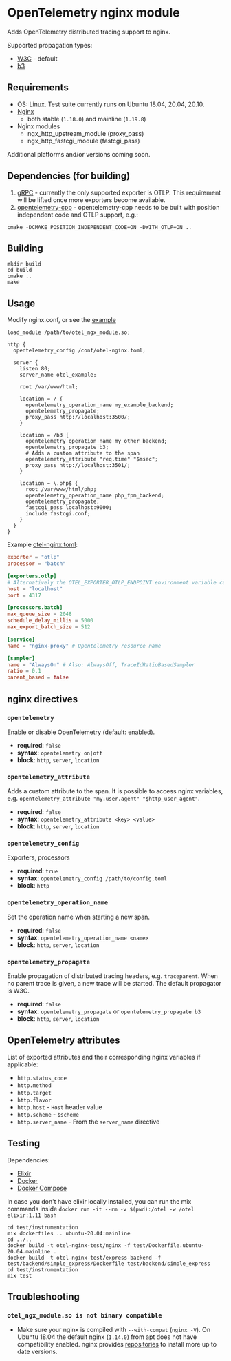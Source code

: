 # OpenTelemetry nginx module

Adds OpenTelemetry distributed tracing support to nginx.

Supported propagation types:
* [W3C](https://w3c.github.io/trace-context/) - default
* [b3](https://github.com/openzipkin/b3-propagation)

## Requirements

* OS: Linux. Test suite currently runs on Ubuntu 18.04, 20.04, 20.10.
* [Nginx](http://nginx.org/en/download.html)
  * both stable (`1.18.0`) and mainline (`1.19.8`)
* Nginx modules
  * ngx_http_upstream_module (proxy_pass)
  * ngx_http_fastcgi_module (fastcgi_pass)

Additional platforms and/or versions coming soon.

## Dependencies (for building)

1. [gRPC](https://github.com/grpc/grpc) - currently the only supported exporter is OTLP. This requirement will be lifted
   once more exporters become available.
2. [opentelemetry-cpp](https://github.com/open-telemetry/opentelemetry-cpp) - opentelemetry-cpp needs to be built with
   position independent code and OTLP support, e.g.:
```
cmake -DCMAKE_POSITION_INDEPENDENT_CODE=ON -DWITH_OTLP=ON ..
```

## Building

```
mkdir build
cd build
cmake ..
make
```

## Usage

Modify nginx.conf, or see the [example](test/conf/nginx.conf)

```
load_module /path/to/otel_ngx_module.so;

http {
  opentelemetry_config /conf/otel-nginx.toml;

  server {
    listen 80;
    server_name otel_example;

    root /var/www/html;

    location = / {
      opentelemetry_operation_name my_example_backend;
      opentelemetry_propagate;
      proxy_pass http://localhost:3500/;
    }

    location = /b3 {
      opentelemetry_operation_name my_other_backend;
      opentelemetry_propagate b3;
      # Adds a custom attribute to the span
      opentelemetry_attribute "req.time" "$msec";
      proxy_pass http://localhost:3501/;
    }

    location ~ \.php$ {
      root /var/www/html/php;
      opentelemetry_operation_name php_fpm_backend;
      opentelemetry_propagate;
      fastcgi_pass localhost:9000;
      include fastcgi.conf;
    }
  }
}

```

Example [otel-nginx.toml](test/conf/otel-nginx.toml):
```toml
exporter = "otlp"
processor = "batch"

[exporters.otlp]
# Alternatively the OTEL_EXPORTER_OTLP_ENDPOINT environment variable can also be used.
host = "localhost"
port = 4317

[processors.batch]
max_queue_size = 2048
schedule_delay_millis = 5000
max_export_batch_size = 512

[service]
name = "nginx-proxy" # Opentelemetry resource name

[sampler]
name = "AlwaysOn" # Also: AlwaysOff, TraceIdRatioBasedSampler
ratio = 0.1
parent_based = false
```

## nginx directives

### `opentelemetry`

Enable or disable OpenTelemetry (default: enabled).

- **required**: `false`
- **syntax**: `opentelemetry on|off`
- **block**: `http`, `server`, `location`

### `opentelemetry_attribute`

Adds a custom attribute to the span. It is possible to access nginx variables, e.g.
`opentelemetry_attribute "my.user.agent" "$http_user_agent"`.

- **required**: `false`
- **syntax**: `opentelemetry_attribute <key> <value>`
- **block**: `http`, `server`, `location`

### `opentelemetry_config`

Exporters, processors

- **required**: `true`
- **syntax**: `opentelemetry_config /path/to/config.toml`
- **block**: `http`

### `opentelemetry_operation_name`

Set the operation name when starting a new span.

- **required**: `false`
- **syntax**: `opentelemetry_operation_name <name>`
- **block**: `http`, `server`, `location`

### `opentelemetry_propagate`

Enable propagation of distributed tracing headers, e.g. `traceparent`. When no parent trace is given, a new trace will
be started. The default propagator is W3C.

- **required**: `false`
- **syntax**: `opentelemetry_propagate` or `opentelemetry_propagate b3`
- **block**: `http`, `server`, `location`

## OpenTelemetry attributes

List of exported attributes and their corresponding nginx variables if applicable:

- `http.status_code`
- `http.method`
- `http.target`
- `http.flavor`
- `http.host` - `Host` header value
- `http.scheme` - `$scheme`
- `http.server_name` - From the `server_name` directive

## Testing

Dependencies:
* [Elixir](https://elixir-lang.org/install.html)
* [Docker](https://docs.docker.com/engine/install/)
* [Docker Compose](https://docs.docker.com/compose/install/)

In case you don't have elixir locally installed, you can run the mix commands inside `docker run -it --rm -v $(pwd):/otel -w /otel elixir:1.11 bash`

```
cd test/instrumentation
mix dockerfiles .. ubuntu-20.04:mainline
cd ../..
docker build -t otel-nginx-test/nginx -f test/Dockerfile.ubuntu-20.04.mainline .
docker build -t otel-nginx-test/express-backend -f test/backend/simple_express/Dockerfile test/backend/simple_express
cd test/instrumentation
mix test
```

## Troubleshooting

### `otel_ngx_module.so is not binary compatible`
- Make sure your nginx is compiled with `--with-compat` (`nginx -V`). On Ubuntu 18.04 the default nginx (`1.14.0`) from apt does not have compatibility enabled. nginx provides [repositories](https://docs.nginx.com/nginx/admin-guide/installing-nginx/installing-nginx-open-source/#prebuilt_ubuntu) to install more up to date versions.
